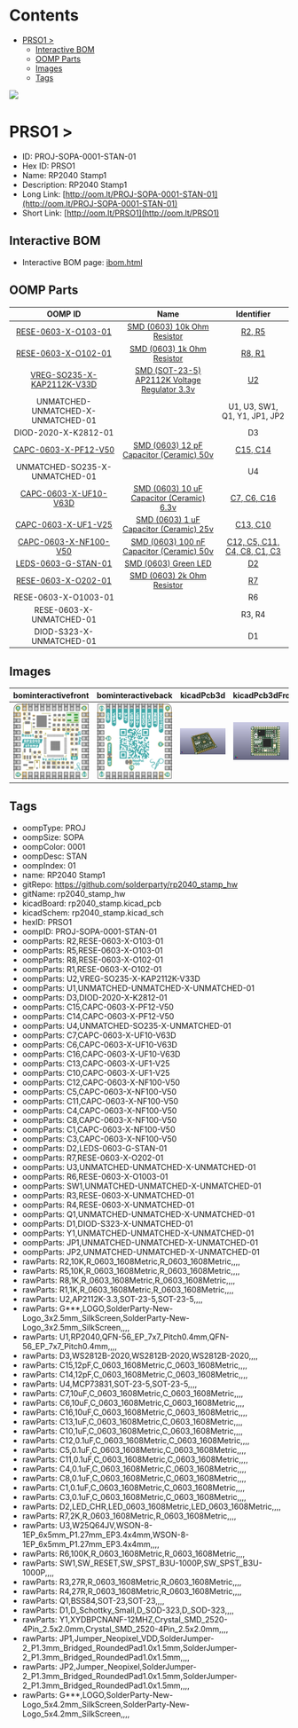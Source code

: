 



Contents
========

* [PRSO1 > ](#prso1--)
	* [Interactive BOM](#interactive-bom)
	* [OOMP Parts](#oomp-parts)
	* [Images](#images)
	* [Tags](#tags)
  
![][im]
# PRSO1 > 

- ID: PROJ-SOPA-0001-STAN-01
- Hex ID: PRSO1
- Name: RP2040 Stamp1
- Description: RP2040 Stamp1
- Long Link: [http://oom.lt/PROJ-SOPA-0001-STAN-01](http://oom.lt/PROJ-SOPA-0001-STAN-01)
- Short Link: [http://oom.lt/PRSO1](http://oom.lt/PRSO1)

## Interactive BOM

- Interactive BOM page: [ibom.html](https://htmlpreview.github.io/?https://github.com/oomlout/oomlout_OOMP_projects/blob/main/PROJ-SOPA-0001-STAN-01/kicad/bom/ibom.html)

## OOMP Parts
  

|OOMP ID|Name|Identifier|
| :---: | :---: | :---: |
|[RESE-0603-X-O103-01](https://github.com/oomlout/oomlout_OOMP_parts/tree/main/RESE-0603-X-O103-01/)|[SMD (0603) 10k Ohm Resistor](https://github.com/oomlout/oomlout_OOMP_parts/tree/main/RESE-0603-X-O103-01/)|[R2, R5](https://github.com/oomlout/oomlout_OOMP_parts/tree/main/RESE-0603-X-O103-01/)|
|[RESE-0603-X-O102-01](https://github.com/oomlout/oomlout_OOMP_parts/tree/main/RESE-0603-X-O102-01/)|[SMD (0603) 1k Ohm Resistor](https://github.com/oomlout/oomlout_OOMP_parts/tree/main/RESE-0603-X-O102-01/)|[R8, R1](https://github.com/oomlout/oomlout_OOMP_parts/tree/main/RESE-0603-X-O102-01/)|
|[VREG-SO235-X-KAP2112K-V33D](https://github.com/oomlout/oomlout_OOMP_parts/tree/main/VREG-SO235-X-KAP2112K-V33D/)|[SMD (SOT-23-5) AP2112K Voltage Regulator 3.3v](https://github.com/oomlout/oomlout_OOMP_parts/tree/main/VREG-SO235-X-KAP2112K-V33D/)|[U2](https://github.com/oomlout/oomlout_OOMP_parts/tree/main/VREG-SO235-X-KAP2112K-V33D/)|
|UNMATCHED-UNMATCHED-X-UNMATCHED-01||U1, U3, SW1, Q1, Y1, JP1, JP2|
|DIOD-2020-X-K2812-01||D3|
|[CAPC-0603-X-PF12-V50](https://github.com/oomlout/oomlout_OOMP_parts/tree/main/CAPC-0603-X-PF12-V50/)|[SMD (0603) 12 pF Capacitor (Ceramic) 50v](https://github.com/oomlout/oomlout_OOMP_parts/tree/main/CAPC-0603-X-PF12-V50/)|[C15, C14](https://github.com/oomlout/oomlout_OOMP_parts/tree/main/CAPC-0603-X-PF12-V50/)|
|UNMATCHED-SO235-X-UNMATCHED-01||U4|
|[CAPC-0603-X-UF10-V63D](https://github.com/oomlout/oomlout_OOMP_parts/tree/main/CAPC-0603-X-UF10-V63D/)|[SMD (0603) 10 uF Capacitor (Ceramic) 6.3v](https://github.com/oomlout/oomlout_OOMP_parts/tree/main/CAPC-0603-X-UF10-V63D/)|[C7, C6, C16](https://github.com/oomlout/oomlout_OOMP_parts/tree/main/CAPC-0603-X-UF10-V63D/)|
|[CAPC-0603-X-UF1-V25](https://github.com/oomlout/oomlout_OOMP_parts/tree/main/CAPC-0603-X-UF1-V25/)|[SMD (0603) 1 uF Capacitor (Ceramic) 25v](https://github.com/oomlout/oomlout_OOMP_parts/tree/main/CAPC-0603-X-UF1-V25/)|[C13, C10](https://github.com/oomlout/oomlout_OOMP_parts/tree/main/CAPC-0603-X-UF1-V25/)|
|[CAPC-0603-X-NF100-V50](https://github.com/oomlout/oomlout_OOMP_parts/tree/main/CAPC-0603-X-NF100-V50/)|[SMD (0603) 100 nF Capacitor (Ceramic) 50v](https://github.com/oomlout/oomlout_OOMP_parts/tree/main/CAPC-0603-X-NF100-V50/)|[C12, C5, C11, C4, C8, C1, C3](https://github.com/oomlout/oomlout_OOMP_parts/tree/main/CAPC-0603-X-NF100-V50/)|
|[LEDS-0603-G-STAN-01](https://github.com/oomlout/oomlout_OOMP_parts/tree/main/LEDS-0603-G-STAN-01/)|[SMD (0603) Green LED](https://github.com/oomlout/oomlout_OOMP_parts/tree/main/LEDS-0603-G-STAN-01/)|[D2](https://github.com/oomlout/oomlout_OOMP_parts/tree/main/LEDS-0603-G-STAN-01/)|
|[RESE-0603-X-O202-01](https://github.com/oomlout/oomlout_OOMP_parts/tree/main/RESE-0603-X-O202-01/)|[SMD (0603) 2k Ohm Resistor](https://github.com/oomlout/oomlout_OOMP_parts/tree/main/RESE-0603-X-O202-01/)|[R7](https://github.com/oomlout/oomlout_OOMP_parts/tree/main/RESE-0603-X-O202-01/)|
|RESE-0603-X-O1003-01||R6|
|RESE-0603-X-UNMATCHED-01||R3, R4|
|DIOD-S323-X-UNMATCHED-01||D1|

## Images
  
  

|bominteractivefront|bominteractiveback|kicadPcb3d|kicadPcb3dFront|kicadschem|
| :---: | :---: | :---: | :---: | :---: |
|[![bominteractivefront](bomFront_140.png)](bomFront.png)|[![bominteractiveback](bomBack_140.png)](bomBack.png)|[![kicadPcb3d](kicadPcb3d_140.png)](kicadPcb3d.png)|[![kicadPcb3dFront](kicadPcb3dFront_140.png)](kicadPcb3dFront.png)|[![kicadschem](kicadschem_140.png)](kicadschem.png)|

## Tags

- oompType: PROJ
- oompSize: SOPA
- oompColor: 0001
- oompDesc: STAN
- oompIndex: 01
- name: RP2040 Stamp1
- gitRepo: https://github.com/solderparty/rp2040_stamp_hw
- gitName: rp2040_stamp_hw
- kicadBoard: rp2040_stamp.kicad_pcb
- kicadSchem: rp2040_stamp.kicad_sch
- hexID: PRSO1
- oompID: PROJ-SOPA-0001-STAN-01
- oompParts: R2,RESE-0603-X-O103-01
- oompParts: R5,RESE-0603-X-O103-01
- oompParts: R8,RESE-0603-X-O102-01
- oompParts: R1,RESE-0603-X-O102-01
- oompParts: U2,VREG-SO235-X-KAP2112K-V33D
- oompParts: U1,UNMATCHED-UNMATCHED-X-UNMATCHED-01
- oompParts: D3,DIOD-2020-X-K2812-01
- oompParts: C15,CAPC-0603-X-PF12-V50
- oompParts: C14,CAPC-0603-X-PF12-V50
- oompParts: U4,UNMATCHED-SO235-X-UNMATCHED-01
- oompParts: C7,CAPC-0603-X-UF10-V63D
- oompParts: C6,CAPC-0603-X-UF10-V63D
- oompParts: C16,CAPC-0603-X-UF10-V63D
- oompParts: C13,CAPC-0603-X-UF1-V25
- oompParts: C10,CAPC-0603-X-UF1-V25
- oompParts: C12,CAPC-0603-X-NF100-V50
- oompParts: C5,CAPC-0603-X-NF100-V50
- oompParts: C11,CAPC-0603-X-NF100-V50
- oompParts: C4,CAPC-0603-X-NF100-V50
- oompParts: C8,CAPC-0603-X-NF100-V50
- oompParts: C1,CAPC-0603-X-NF100-V50
- oompParts: C3,CAPC-0603-X-NF100-V50
- oompParts: D2,LEDS-0603-G-STAN-01
- oompParts: R7,RESE-0603-X-O202-01
- oompParts: U3,UNMATCHED-UNMATCHED-X-UNMATCHED-01
- oompParts: R6,RESE-0603-X-O1003-01
- oompParts: SW1,UNMATCHED-UNMATCHED-X-UNMATCHED-01
- oompParts: R3,RESE-0603-X-UNMATCHED-01
- oompParts: R4,RESE-0603-X-UNMATCHED-01
- oompParts: Q1,UNMATCHED-UNMATCHED-X-UNMATCHED-01
- oompParts: D1,DIOD-S323-X-UNMATCHED-01
- oompParts: Y1,UNMATCHED-UNMATCHED-X-UNMATCHED-01
- oompParts: JP1,UNMATCHED-UNMATCHED-X-UNMATCHED-01
- oompParts: JP2,UNMATCHED-UNMATCHED-X-UNMATCHED-01
- rawParts: R2,10K,R_0603_1608Metric,R_0603_1608Metric,,,,
- rawParts: R5,10K,R_0603_1608Metric,R_0603_1608Metric,,,,
- rawParts: R8,1K,R_0603_1608Metric,R_0603_1608Metric,,,,
- rawParts: R1,1K,R_0603_1608Metric,R_0603_1608Metric,,,,
- rawParts: U2,AP2112K-3.3,SOT-23-5,SOT-23-5,,,,
- rawParts: G***,LOGO,SolderParty-New-Logo_3x2.5mm_SilkScreen,SolderParty-New-Logo_3x2.5mm_SilkScreen,,,,
- rawParts: U1,RP2040,QFN-56_EP_7x7_Pitch0.4mm,QFN-56_EP_7x7_Pitch0.4mm,,,,
- rawParts: D3,WS2812B-2020,WS2812B-2020,WS2812B-2020,,,,
- rawParts: C15,12pF,C_0603_1608Metric,C_0603_1608Metric,,,,
- rawParts: C14,12pF,C_0603_1608Metric,C_0603_1608Metric,,,,
- rawParts: U4,MCP73831,SOT-23-5,SOT-23-5,,,,
- rawParts: C7,10uF,C_0603_1608Metric,C_0603_1608Metric,,,,
- rawParts: C6,10uF,C_0603_1608Metric,C_0603_1608Metric,,,,
- rawParts: C16,10uF,C_0603_1608Metric,C_0603_1608Metric,,,,
- rawParts: C13,1uF,C_0603_1608Metric,C_0603_1608Metric,,,,
- rawParts: C10,1uF,C_0603_1608Metric,C_0603_1608Metric,,,,
- rawParts: C12,0.1uF,C_0603_1608Metric,C_0603_1608Metric,,,,
- rawParts: C5,0.1uF,C_0603_1608Metric,C_0603_1608Metric,,,,
- rawParts: C11,0.1uF,C_0603_1608Metric,C_0603_1608Metric,,,,
- rawParts: C4,0.1uF,C_0603_1608Metric,C_0603_1608Metric,,,,
- rawParts: C8,0.1uF,C_0603_1608Metric,C_0603_1608Metric,,,,
- rawParts: C1,0.1uF,C_0603_1608Metric,C_0603_1608Metric,,,,
- rawParts: C3,0.1uF,C_0603_1608Metric,C_0603_1608Metric,,,,
- rawParts: D2,LED_CHR,LED_0603_1608Metric,LED_0603_1608Metric,,,,
- rawParts: R7,2K,R_0603_1608Metric,R_0603_1608Metric,,,,
- rawParts: U3,W25Q64JV,WSON-8-1EP_6x5mm_P1.27mm_EP3.4x4mm,WSON-8-1EP_6x5mm_P1.27mm_EP3.4x4mm,,,,
- rawParts: R6,100K,R_0603_1608Metric,R_0603_1608Metric,,,,
- rawParts: SW1,SW_RESET,SW_SPST_B3U-1000P,SW_SPST_B3U-1000P,,,,
- rawParts: R3,27R,R_0603_1608Metric,R_0603_1608Metric,,,,
- rawParts: R4,27R,R_0603_1608Metric,R_0603_1608Metric,,,,
- rawParts: Q1,BSS84,SOT-23,SOT-23,,,,
- rawParts: D1,D_Schottky_Small,D_SOD-323,D_SOD-323,,,,
- rawParts: Y1,XYDBPCNANF-12MHZ,Crystal_SMD_2520-4Pin_2.5x2.0mm,Crystal_SMD_2520-4Pin_2.5x2.0mm,,,,
- rawParts: JP1,Jumper_Neopixel_VDD,SolderJumper-2_P1.3mm_Bridged_RoundedPad1.0x1.5mm,SolderJumper-2_P1.3mm_Bridged_RoundedPad1.0x1.5mm,,,,
- rawParts: JP2,Jumper_Neopixel,SolderJumper-2_P1.3mm_Bridged_RoundedPad1.0x1.5mm,SolderJumper-2_P1.3mm_Bridged_RoundedPad1.0x1.5mm,,,,
- rawParts: G***,LOGO,SolderParty-New-Logo_5x4.2mm_SilkScreen,SolderParty-New-Logo_5x4.2mm_SilkScreen,,,,



[im]: kicadPcb3d_450.png
